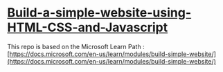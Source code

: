 # [Build-a-simple-website-using-HTML-CSS-and-Javascript](https://docs.microsoft.com/en-us/learn/modules/build-simple-website/)



This repo is based on the Microsoft Learn Path : [https://docs.microsoft.com/en-us/learn/modules/build-simple-website/](https://docs.microsoft.com/en-us/learn/modules/build-simple-website/)
